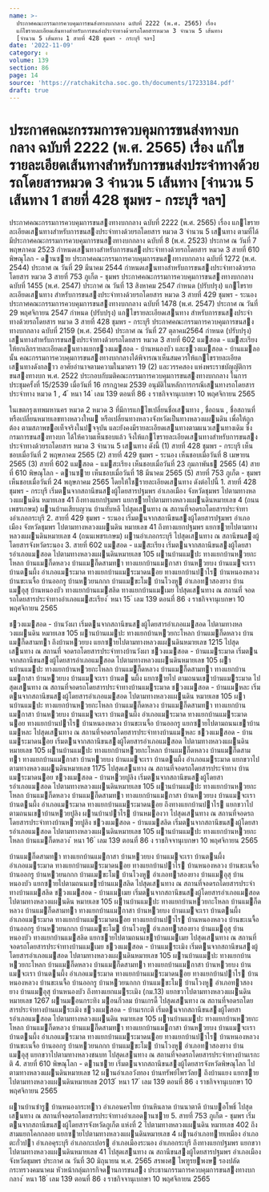 ```yaml
---
name: >-
  ประกาศคณะกรรมการควบคุมการขนส่งทางบกกลาง ฉบับที่ 2222 (พ.ศ. 2565) เรื่อง
  แก้ไขรายละเอียดเส้นทางสำหรับการขนส่งประจำทางด้วยรถโดยสารหมวด 3 จำนวน 5 เส้นทาง
  [จำนวน 5 เส้นทาง 1 สายที่ 428 ชุมพร - กระบุรี ฯลฯ]
date: '2022-11-09'
category: ง
volume: 139
section: 86
page: 14
source: 'https://ratchakitcha.soc.go.th/documents/17233184.pdf'
draft: true
---
```


# ประกาศคณะกรรมการควบคุมการขนส่งทางบกกลาง ฉบับที่ 2222 (พ.ศ. 2565) เรื่อง แก้ไขรายละเอียดเส้นทางสำหรับการขนส่งประจำทางด้วยรถโดยสารหมวด 3 จำนวน 5 เส้นทาง [จำนวน 5 เส้นทาง 1 สายที่ 428 ชุมพร - กระบุรี ฯลฯ]

ประกาศคณะกรรมการควบคุมการขนสงทางบกกลาง ฉบับที่ 2222 (พ.ศ. 2565) เรื่อง แกไขรายละเอียดเสนทางสําหรับการขนสงประจําทางด้วยรถโดยสาร หมวด 3 จํานวน 5 เสนทาง ตามที่ได้มีประกาศคณะกรรมการควบคุมการขนสงทางบกกลาง ฉบับที่ 8 (พ.ศ. 2523) ประกาศ ณ วันที่ 7 พฤษภาคม 2523 กําหนดเสนทางสําหรับการขนสงประจําทางด้วยรถโดยสาร หมวด 3 สายที่ 610 พิษณุโลก - ดานซาย ประกาศคณะกรรมการควบคุมการขนสงทางบกกลาง ฉบับที่ 1272 (พ.ศ. 2544) ประกาศ ณ วันที่ 29 มีนาคม 2544 กําหนดเสนทางสําหรับการขนสงประจําทางด้วยรถโดยสาร หมวด 3 สายที่ 753 ภูเก็ต - ชุมพร ประกาศคณะกรรมการควบคุมการขนสงทางบกกลาง ฉบับที่ 1455 (พ.ศ. 2547) ประกาศ ณ วันที่ 13 สิงหาคม 2547 กําหนด (ปรับปรุง) แกไขรายละเอียดเสนทาง สําหรับการขนสงประจําทางด้วยรถโดยสาร หมวด 3 สายที่ 429 ชุมพร - ระนอง ประกาศคณะกรรมการควบคุมการขนสงทางบกกลาง ฉบับที่ 1478 (พ.ศ. 2547) ประกาศ ณ วันที่ 29 พฤศจิกายน 2547 กําหนด (ปรับปรุง) แกไขรายละเอียดเสนทาง สําหรับการขนสงประจําทางด้วยรถโดยสาร หมวด 3 สายที่ 428 ชุมพร - กระบุรี ประกาศคณะกรรมการควบคุมการขนสงทางบกกลาง ฉบับที่ 2159 (พ.ศ. 2564) ประกาศ ณ วันที่ 27 ตุลาคม2564 กําหนด (ปรับปรุง) เสนทางสําหรับการขนสงประจําทางด้วยรถโดยสาร หมวด 3 สายที่ 602 แมสอด - แมสะเรียง ให้ยกเลิกรายละเอียดเสนทางแยกชวงแมสอด - บ้านหนองบัว และชวงแมสอด - บ้านแมลอ นั้น คณะกรรมการควบคุมการขนสงทางบกกลางได้พิจารณาเห็นสมควรให้แกไขรายละเอียด เสนทางดังกลาว อาศัยอํานาจตามความในมาตรา 19 (2) และวรรคสอง แห่งพระราชบัญญัติการขนสงทางบก พ.ศ. 2522 ประกอบกับมติคณะกรรมการควบคุมการขนสงทางบกกลาง ในการประชุมครั้งที่ 15/2539 เมื่อวันที่ 16 กรกฎาคม 2539 อนุมัติในหลักการกรณีเสนทางรถโดยสารประจําทาง หมวด 1 , 4 ้ หนา 14 ่ เลม 139 ตอนที่ 86 ง ราชกิจจานุเบกษา 10 พฤศจิกายน 2565

ในเขตกรุงเทพมหานคร หมวด 2 หมวด 3 ที่มีการแกไขเปลี่ยนชื่อเสนทาง , ชื่อถนน , ชื่อสถานที่ หรือเปลี่ยนหมายเลขทางหลวงใหม หรือเปลี่ยนทางหลวงจังหวัดเป็นทางหลวงแผนดิน เพื่อให้ถูกต้อง ตามสภาพขอเท็จจริงในปจจุบัน และยังคงมีรายละเอียดเสนทางตามแนวเสนทางเดิม ซึ่งกรมการขนสงทางบก ได้ให้ความเห็นชอบแล้ว จึงให้แกไขรายละเอียดเสนทางสําหรับการขนสงประจําทางด้วยรถโดยสาร หมวด 3 จํานวน 5 เสนทาง ดังนี้ (1) สายที่ 428 ชุมพร - กระบุรี เห็นชอบเมื่อวันที่ 2 พฤษภาคม 2565 (2) สายที่ 429 ชุมพร - ระนอง เห็นชอบเมื่อวันที่ 8 เมษายน 2565 (3) สายที่ 602 แมสอด - แมสะเรียง เห็นชอบเมื่อวันที่ 23 กุมภาพันธ 2565 (4) สายที่ 610 พิษณุโลก - ดานซาย เห็นชอบเมื่อวันที่ 18 มีนาคม 2565 (5) สายที่ 753 ภูเก็ต - ชุมพร เห็นชอบเมื่อวันที่ 24 พฤษภาคม 2565 โดยให้ใชรายละเอียดเสนทาง ดังต่อไปนี้ 1. สายที่ 428 ชุมพร - กระบุรี เริ่มตนจากสถานีขนสงผู้โดยสารปฐมพร อําเภอเมือง จังหวัดชุมพร ไปตามทางหลวงแผนดิน หมายเลข 41 ถึงทางแยกปฐมพร แยกซายไปตามทางหลวงแผนดินหมายเลข 4 (ถนนเพชรเกษม) ผานบ้านเสียบญวน บ้านทับหลี ไปสุดเสนทาง ณ สถานที่จอดรถโดยสารประจําทางอําเภอกระบุรี 2. สายที่ 429 ชุมพร - ระนอง เริ่มตนจากสถานีขนสงผู้โดยสารปฐมพร อําเภอเมือง จังหวัดชุมพร ไปตามทางหลวงแผนดิน หมายเลข 41 ถึงทางแยกปฐมพร แยกซายไปตามทางหลวงแผนดินหมายเลข 4 (ถนนเพชรเกษม) ผานอําเภอกระบุรี ไปสุดเสนทาง ณ สถานีขนสงผู้โดยสารจังหวัดระนอง 3. สายที่ 602 แมสอด - แมสะเรียง เริ่มตนจากสถานีขนสงผู้โดยสารอําเภอแมสอด ไปตามทางหลวงแผนดินหมายเลข 105 ผานบ้านแมปะ ทางแยกบ้านหวยกะโหลก บ้านแมกึ๊ดหลวง บ้านแมกึ๊ดสามทา ทางแยกบ้านแมกาสา บ้านหวยบง บ้านแมจะเรา บ้านตนผึ้ง อําเภอแมระมาด ทางแยกบ้านแมระมาดนอย ทางแยกบ้านปาไร บ้านหนองหลวง บ้านขะเนจื้อ บ้านออกรู บ้านหวยนกกก บ้านแมขะโม บ้านโวงหู อําเภอทาสองยาง บ้านแมอุสุ บ้านหนองบัว ทางแยกบ้านแมสลิด ทางแยกบ้านแมเมย ไปสุดเสนทาง ณ สถานที่ จอดรถโดยสารประจําทางอําเภอแมสะเรียง ้ หนา 15 ่ เลม 139 ตอนที่ 86 ง ราชกิจจานุเบกษา 10 พฤศจิกายน 2565

ชวงแมสอด - บ้านวังผา เริ่มตนจากสถานีขนสงผู้โดยสารอําเภอแมสอด ไปตามทางหลวงแผนดิน หมายเลข 105 ผานบ้านแมปะ ทางแยกบ้านหวยกะโหลก บ้านแมกึ๊ดหลวง บ้านแมกึ๊ดสามทา ถึงบ้านหวยบง แยกซายไปตามทางหลวงแผนดินหมายเลข 1215 ไปสุดเสนทาง ณ สถานที่ จอดรถโดยสารประจําทางบ้านวังผา ชวงแมสอด - บ้านแมระมาด เริ่มตนจากสถานีขนสงผู้โดยสารอําเภอแมสอด ไปตามทางหลวงแผนดินหมายเลข 105 ผานบ้านแมปะ ทางแยกบ้านหวยกะโหลก บ้านแมกึ๊ดหลวง บ้านแมกึ๊ดสามทา ทางแยกบ้านแมกาสา บ้านหวยบง บ้านแมจะเรา บ้านต นผึ้ง แยกซายไป ตามถนนเขาบ้านแมระมาด ไปสุดเสนทาง ณ สถานที่จอดรถโดยสารประจําทางบ้านแมระมาด ชวงแมสอด - บ้านแมหละ เริ่มตนจากสถานีขนสงผู้โดยสารอําเภอแมสอด ไปตามทางหลวงแผนดิน หมายเลข 105 ผานบ้านแมปะ ทางแยกบ้านหวยกะโหลก บ้านแมกึ๊ดหลวง บ้านแมกึ๊ดสามทา ทางแยกบ้านแมกาสา บ้านหวยบง บ้านแมจะเรา บ้านตนผึ้ง อําเภอแมระมาด ทางแยกบ้านแมระมาดนอย ทางแยกบ้านปาไร บ้านหนองหลวง บ้านขะเนจื้อ บ้านออกรู แยกซายไปตามถนนเขาบ้านแมหละ ไปสุดเสนทาง ณ สถานที่จอดรถโดยสารประจําทางบ้านแมหละ ชวงแมสอด - บ้านแมระมาดนอย เริ่มตนจากสถานีขนสงผู้โดยสารอําเภอแมสอด ไปตามทางหลวงแผนดินหมายเลข 105 ผานบ้านแมปะ ทางแยกบ้านหวยกะโหลก บ้านแมกึ๊ดหลวง บ้านแมกึ๊ดสามทา ทางแยกบ้านแมกาสา บ้านหวยบง บ้านแมจะเรา บ้านตนผึ้ง อําเภอแมระมาด แยกขวาไปตามทางหลวงแผนดินหมายเลข 1175 ไปสุดเสนทาง ณ สถานที่จอดรถโดยสารประจําทาง บ้านแมระมาดนอย ชวงแมสอด - บ้านหวยปูลิง เริ่มตนจากสถานีขนสงผู้โดยสารอําเภอแมสอด ไปตามทางหลวงแผนดินหมายเลข 105 ผานบ้านแมปะ ทางแยกบ้านหวยกะโหลก บ้านแมกึ๊ดหลวง บ้านแมกึ๊ดสามทา ทางแยกบ้านแมกาสา บ้านหวยบง บ้านแมจะเรา บ้านตนผึ้ง อําเภอแมระมาด ทางแยกบ้านแมระมาดนอย ถึงทางแยกบ้านปาไร แยกขวาไปตามถนนเขาบ้านหวยปูลิง ผานบ้านปาไร บ้านหมองวา ไปสุดเสนทาง ณ สถานที่จอดรถโดยสารประจําทางบ้านหวยปูลิง ชวงแมสอด - บ้านแมสลิด เริ่มตนจากสถานีขนสงผู้โดยสารอําเภอแมสอด ไปตามทางหลวงแผนดินหมายเลข 105 ผานบ้านแมปะ ทางแยกบ้านหวยกะโหลก บ้านแมกึ๊ดหลวง ้ หนา 16 ่ เลม 139 ตอนที่ 86 ง ราชกิจจานุเบกษา 10 พฤศจิกายน 2565

บ้านแมกึ๊ดสามทา ทางแยกบ้านแมกาสา บ้านหวยบง บ้านแมจะเรา บ้านตนผึ้ง อําเภอแมระมาด ทางแยกบ้านแมระมาดนอย ทางแยกบ้านปาไร บ้านหนองหลวง บ้านขะเนจื้อ บ้านออกรู บ้านหวยนกกก บ้านแมขะโม บ้านโวงหู อําเภอทาสองยาง บ้านแมอุสุ บ้านหนองบัว แยกซายไปตามถนนเขาบ้านแมสลิด ไปสุดเสนทาง ณ สถานที่จอดรถโดยสารประจําทางบ้านแมสลิด ชวงแมสอด - บ้านแมเมย เริ่มตนจากสถานีขนสงผู้โดยสารอําเภอแมสอด ไปตามทางหลวงแผนดิน หมายเลข 105 ผานบ้านแมปะ ทางแยกบ้านหวยกะโหลก บ้านแมกึ๊ดหลวง บ้านแมกึ๊ดสามทา ทางแยกบ้านแมกาสา บ้านหวยบง บ้านแมจะเรา บ้านตนผึ้ง อําเภอแมระมาด ทางแยกบ้านแมระมาดนอย ทางแยกบ้านปาไร บ้านหนองหลวง บ้านขะเนจื้อ บ้านออกรู บ้านหวยนกกก บ้านแมขะโม บ้านโวงหู อําเภอทาสองยาง บ้านแมอุสุ บ้านหนองบัว ทางแยกบ้านแมสลิด แยกซายไปตามถนนเขาบ้านแมเมย ไปสุดเสนทาง ณ สถานที่จอดรถโดยสารประจําทางบ้านแมเมย ชวงแมสอด - บ้านแมระเมิง เริ่มตนจากสถานีขนสงผู้โดยสารอําเภอแมสอด ไปตามทางหลวงแผนดินหมายเลข 105 ผานบ้านแมปะ ทางแยกบ้านหวยกะโหลก บ้านแมกึ๊ดหลวง บ้านแมกึ๊ดสามทา ทางแยกบ้านแมกาสา บ้านหวยบง บ้านแมจะเรา บ้านตนผึ้ง อําเภอแมระมาด ทางแยกบ้านแมระมาดนอย ทางแยกบ้านปาไร บ้านหนองหลวง บ้านขะเนจื้อ บ้านออกรู บ้านหวยนกกก บ้านแมขะโม บ้านโวงหู อําเภอทาสองยาง บ้านแมอุสุ บ้านหนองบัว ถึงทางแยกแมระเมิง (กม.13) แยกขวาไปตามทางหลวงแผนดินหมายเลข 1267 ผานมอนกระทิง มอนกิ่วลม บ้านเกรดี้ ไปสุดเสนทาง ณ สถานที่จอดรถโดยสารประจําทางบ้านแมระเมิง ชวงแมสอด - บ้านเรกะติ เริ่มตนจากสถานีขนสงผู้โดยสารอําเภอแมสอด ไปตามทางหลวงแผนดิน หมายเลข 105 ผานบ้านแมปะ ทางแยกบ้านหวยกะโหลก บ้านแมกึ๊ดหลวง บ้านแมกึ๊ดสามทา ทางแยกบ้านแมกาสา บ้านหวยบง บ้านแมจะเรา บ้านตนผึ้ง อําเภอแมระมาด ทางแยกบ้านแมระมาดนอย ทางแยกบ้านปาไร บ้านหนองหลวง บ้านขะเนจื้อ บ้านออกรู บ้านหวยนกกก บ้านแมขะโม บ้านโวงหู อําเภอทาสองยาง บ้านแมอุสุ แยกขวาไปตามทางหลวงชนบท ไปสุดเสนทาง ณ สถานที่จอดรถโดยสารประจําทางบ้านเรกะติ 4. สายที่ 610 พิษณุโลก - ดานซาย เริ่มตนจากสถานีขนสงผู้โดยสารจังหวัดพิษณุโลก ไปตามทางหลวงแผนดินหมายเลข 12 ผานอําเภอวังทอง บ้านทรัพย์ไพรวัลย ถึงบ้านแยง แยกซายไปตามทางหลวงแผนดินหมายเลข 2013 ้ หนา 17 ่ เลม 139 ตอนที่ 86 ง ราชกิจจานุเบกษา 10 พฤศจิกายน 2565

ผานบ้านซํารู บ้านหนองกระทาว อําเภอนครไทย บ้านหินลาด บ้านนาตาดี บ้านบอโพธิ์ ไปสุดเสนทาง ณ สถานที่จอดรถโดยสารประจําทางอําเภอดานซาย 5. สายที่ 753 ภูเก็ต - ชุมพร เริ่มตนจากสถานีขนสงผู้โดยสารจังหวัดภูเก็ต แห่งที่ 2 ไปตามทางหลวงแผนดิน หมายเลข 402 ถึงสามแยกโคกกลอย แยกซายไปตามทางหลวงแผนดินหมายเลข 4 ผานอําเภอทายเหมือง อําเภอตะกั่วปา อําเภอคุระบุรี อําเภอกะเปอร อําเภอเมืองระนอง อําเภอกระบุรี ถึงทางแยกปฐมพร แยกขวาไปตามทางหลวงแผนดินหมายเลข 41 ไปสุดเสนทาง ณ สถานีขนสงผู้โดยสารปฐมพร อําเภอเมือง จังหวัดชุมพร ประกาศ ณ วันที่ 30 มิถุนายน พ.ศ. 2565 สรพงศ ไพฑูรยพงษ รองปลัดกระทรวงคมนาคม หัวหน้ากลุ่มภารกิจดานการขนสง ประธานกรรมการควบคุมการขนสงทางบกกลาง ้ หนา 18 ่ เลม 139 ตอนที่ 86 ง ราชกิจจานุเบกษา 10 พฤศจิกายน 2565

